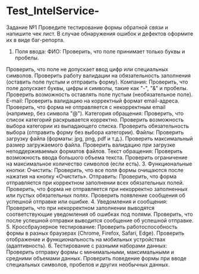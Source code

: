 # Test_IntelService-
Задание №1
Проведите тестирование формы обратной связи и напишите чек лист. В случае обнаружения ошибок и дефектов оформите их в виде баг-репорта.
1. Поля ввода:
ФИО:
Проверить, что поле принимает только буквы и пробелы.

Проверить, что поле не допускает ввод цифр или специальных символов.
Проверить работу валидации на обязательность заполнения (оставить поле пустым и отправить форму).
Компания:
Проверить, что поле допускает буквы, цифры и символы, такие как "-", "&" и пробелы.
Проверить возможность оставлять поле пустым (необязательное поле).
E-mail:
Проверить валидацию на корректный формат email-адреса.
Проверить, что форма не отправляется с некорректным email (например, без символа "@").
Категория обращения:
Проверить, что список категорий раскрывается корректно.
Проверить возможность выбора категории из выпадающего списка.
Проверить обязательность выбора (отправить форму без выбора категории).
Файлы:
Проверить загрузку файла (форматы: jpg, png, pdf и т.д.).
Проверить максимальный размер загружаемого файла.
Проверить валидацию при загрузке неподдерживаемых форматов файлов.
Текст обращения:
Проверить возможность ввода большого объема текста.
Проверить ограничение на максимальное количество символов (если есть).
3. Функциональные кнопки:
Очистить:
Проверить, что все поля формы очищаются после нажатия на кнопку «Очистить».
Отправить:
Проверить, что форма отправляется при корректном заполнении всех обязательных полей.
Проверить, что форма не отправляется при некорректно заполненных или пустых обязательных полях.
Проверить появление сообщения об успешной отправке или ошибке.
4. Уведомления и сообщения:
Проверить, что при некорректном заполнении выводятся соответствующие уведомления об ошибках под полями.
Проверить, что после успешной отправки выводится сообщение об успешной отправке.
5. Кроссбраузерное тестирование:
Проверить работоспособность формы в разных браузерах (Chrome, Firefox, Safari, Edge).
Проверить отображение и функциональность на мобильных устройствах (адаптивность).
6. Тестирование с разными наборами данных:
Проверить отправку формы с минимальными, максимальными и средними объемами данных.
Проверить поведение формы при вводе специальных символов, пробелов и других необычных данных.
